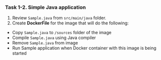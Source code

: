 ### Task 1-2. Simple Java application

1. Review `Sample.java` from `src/main/java` folder.
2. Create **DockerFile** for the image that will do the following:
- Copy `Sample.java` to `/sources` folder of the image
- Compile `Sample.java` using Java compiler 
- Remove `Sample.java` from image 
- Run Sample application when Docker container with this image is being started


